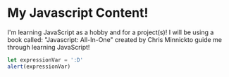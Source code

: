 # My Javascript Content!

I'm learning JavaScript as a hobby and for a project(s)!
I will be using a book called: "Javascript: All-In-One" created by Chris Minnickto guide me through learning JavaScript!

```javascript
let expressionVar = ':D'
alert(expressionVar)
```

